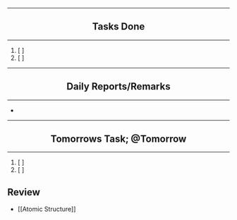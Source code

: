 ***
## <center> Tasks Done </center>
***

1. [ ] 
2. [ ] 


---
## <center> Daily Reports/Remarks </center>
---
- 

---
## <center> Tomorrows Task; @Tomorrow </center>
---
1. [ ] 
2. [ ] 


## Review
- [[Atomic Structure]]